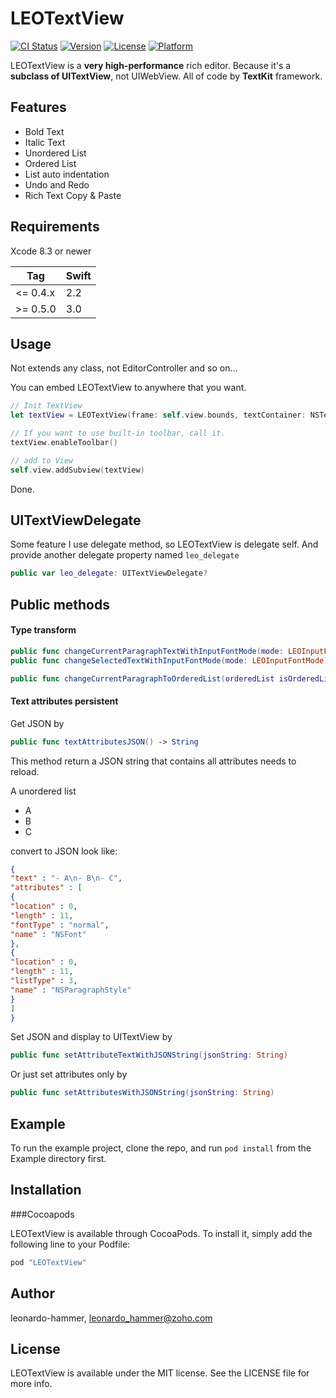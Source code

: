 # LEOTextView

[![CI Status](http://img.shields.io/travis/leonardo-hammer/LEOTextView.svg?style=flat)](https://travis-ci.org/leonardo-hammer/LEOTextView)
[![Version](https://img.shields.io/cocoapods/v/LEOTextView.svg?style=flat)](http://cocoapods.org/pods/LEOTextView)
[![License](https://img.shields.io/cocoapods/l/LEOTextView.svg?style=flat)](http://cocoapods.org/pods/LEOTextView)
[![Platform](https://img.shields.io/cocoapods/p/LEOTextView.svg?style=flat)](http://cocoapods.org/pods/LEOTextView)

LEOTextView is a **very high-performance** rich editor. Because it's a **subclass of UITextView**, not UIWebView. All of code by **TextKit** framework.

## Features

* Bold Text
* Italic Text
* Unordered List
* Ordered List
* List auto indentation
* Undo and Redo
* Rich Text Copy & Paste

## Requirements

Xcode 8.3 or newer

Tag       | Swift
--------  | -----
<= 0.4.x  | 2.2
\>= 0.5.0  | 3.0

## Usage

Not extends any class, not EditorController and so on...

You can embed LEOTextView to anywhere that you want.

```swift
// Init TextView
let textView = LEOTextView(frame: self.view.bounds, textContainer: NSTextContainer())

// If you want to use built-in toolbar, call it.
textView.enableToolbar()

// add to View
self.view.addSubview(textView)
```

Done.

## UITextViewDelegate

Some feature I use delegate method, so LEOTextView is delegate self. And provide another delegate property named `leo_delegate`

```swift
public var leo_delegate: UITextViewDelegate?
```

## Public methods

#### Type transform

```swift
public func changeCurrentParagraphTextWithInputFontMode(mode: LEOInputFontMode)
public func changeSelectedTextWithInputFontMode(mode: LEOInputFontMode)

public func changeCurrentParagraphToOrderedList(orderedList isOrderedList: Bool, listPrefix: String)
```

#### Text attributes persistent

Get JSON by
```swift
public func textAttributesJSON() -> String
```

This method return a JSON string that contains all attributes needs to reload.

A unordered list 
- A
- B
- C

convert to JSON look like:

```json
{
"text" : "- A\n- B\n- C",
"attributes" : [
{
"location" : 0,
"length" : 11,
"fontType" : "normal",
"name" : "NSFont"
},
{
"location" : 0,
"length" : 11,
"listType" : 3,
"name" : "NSParagraphStyle"
}
]
}
```

Set JSON and display to UITextView by
```swift
public func setAttributeTextWithJSONString(jsonString: String)
```

Or just set attributes only by
```swift
public func setAttributesWithJSONString(jsonString: String)
```

## Example

To run the example project, clone the repo, and run `pod install` from the Example directory first.

## Installation

###Cocoapods

LEOTextView is available through CocoaPods. To install it, simply add the following line to your Podfile:

```ruby
pod "LEOTextView"
```

## Author

leonardo-hammer, leonardo_hammer@zoho.com

## License

LEOTextView is available under the MIT license. See the LICENSE file for more info.
